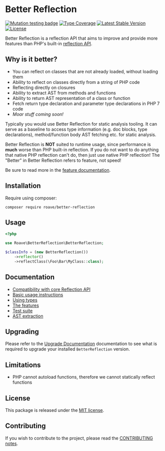 Better Reflection
=================

[![Mutation testing badge](https://img.shields.io/endpoint?style=flat&url=https%3A%2F%2Fbadge-api.stryker-mutator.io%2Fgithub.com%2FRoave%2FBetterReflection%2F5.4.x)](https://dashboard.stryker-mutator.io/reports/github.com/Roave/BetterReflection/5.4.x)
[![Type Coverage](https://shepherd.dev/github/Roave/BetterReflection/coverage.svg)](https://shepherd.dev/github/Roave/BetterReflection)
[![Latest Stable Version](https://poser.pugx.org/roave/better-reflection/v/stable)](https://packagist.org/packages/roave/better-reflection)
[![License](https://poser.pugx.org/roave/better-reflection/license)](https://packagist.org/packages/roave/better-reflection)

Better Reflection is a reflection API that aims to improve and provide more features than PHP's built-in
[reflection API](https://php.net/manual/en/book.reflection.php).

## Why is it better?

* You can reflect on classes that are not already loaded, without loading them
* Ability to reflect on classes directly from a string of PHP code
* Reflecting directly on closures
* Ability to extract AST from methods and functions
* Ability to return AST representation of a class or function
* Fetch return type declaration and parameter type declarations in PHP 7 code
* *Moar stuff coming soon!*

Typically you would use Better Reflection for static analysis tooling. It can serve as a baseline to access type
information (e.g. doc blocks, type declarations), method/function body AST fetching etc. for static analysis.

Better Reflection is **NOT** suited to runtime usage, since performance is **much** worse than PHP built-in reflection.
If you do not want to do anything that native PHP reflection can't do, then just use native PHP reflection! The "Better"
in Better Reflection refers to feature, not speed!

Be sure to read more in the [feature documentation](docs/features.md).

## Installation

Require using composer:

```shell
composer require roave/better-reflection
```

## Usage

```php
<?php

use Roave\BetterReflection\BetterReflection;

$classInfo = (new BetterReflection())
    ->reflector()
    ->reflectClass(\Foo\Bar\MyClass::class);
```

## Documentation

* [Compatibility with core Reflection API](docs/compatibility.md)
* [Basic usage instructions](docs/usage.md)
* [Using types](docs/types.md)
* [The features](docs/features.md)
* [Test suite](https://github.com/Roave/BetterReflection/blob/master/test/README.md)
* [AST extraction](docs/ast-extraction.md)

## Upgrading

Please refer to the [Upgrade Documentation](UPGRADE.md) documentation to see what is required to upgrade your installed
`BetterReflection` version.

## Limitations

* PHP cannot autoload functions, therefore we cannot statically reflect functions

## License

This package is released under the [MIT license](LICENSE).

## Contributing

If you wish to contribute to the project, please read the [CONTRIBUTING notes](CONTRIBUTING.md).
